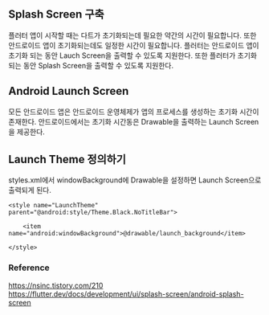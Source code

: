 ## Splash Screen 구축

플러터 앱이 시작할 때는 다트가 초기화되는데 필요한 약간의 시간이 필요합니다. 또한 안드로이드 앱이 초기화되는데도 일정한 시간이 필요합니다. 
플러터는 안드로이드 앱이 초기화 되는 동안 Lauch Screen을 출력할 수 있도록 지원한다. 
또한 플러터가 초기화되는 동안 Splash Screen을 출력할 수 있도록 지원한다.


## Android Launch Screen

모든 안드로이드 앱은 안드로이드 운영체제가 앱의 프로세스를 생성하는 초기화 시간이 존재한다.
안드로이드에서는 초기화 시간동은 Drawable을 출력하는 Launch Screen을 제공한다.



## Launch Theme 정의하기

styles.xml에서 windowBackground에 Drawable을 설정하면 Launch Screen으로 출력되게 된다.

```.{xml}
<style name="LaunchTheme" parent="@android:style/Theme.Black.NoTitleBar">

    <item name="android:windowBackground">@drawable/launch_background</item>

</style>
```


### Reference
https://nsinc.tistory.com/210
https://flutter.dev/docs/development/ui/splash-screen/android-splash-screen

